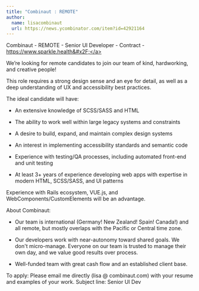 ```yaml
---
title: "Combinaut : REMOTE"
author:
  name: lisacombinaut
  url: https://news.ycombinator.com/item?id=42921164
---
```

Combinaut - REMOTE - Senior UI Developer - Contract - <a href="https:&#x2F;&#x2F;www.sparkle.health&#x2F;" rel="nofollow">https:&#x2F;&#x2F;www.sparkle.health&#x2F;</a>

We’re looking for remote candidates to join our team of kind, hardworking, and creative people!

This role requires a strong design sense and an eye for detail, as well as a deep understanding of UX and accessibility best practices.

The ideal candidate will have:

* An extensive knowledge of SCSS&#x2F;SASS and HTML

* The ability to work well within large legacy systems and constraints

* A desire to build, expand, and maintain complex design systems

* An interest in implementing accessibility standards and semantic code

* Experience with testing&#x2F;QA processes, including automated front-end and unit testing

* At least 3+ years of experience developing web apps with expertise in modern HTML, SCSS&#x2F;SASS, and UI patterns

Experience with Rails ecosystem, VUE.js, and WebComponents&#x2F;CustomElements will be an advantage.

About Combinaut:

* Our team is international (Germany! New Zealand! Spain! Canada!) and all remote, but mostly overlaps with the Pacific or Central time zone.

* Our developers work with near-autonomy toward shared goals. We don&#x27;t micro-manage. Everyone on our team is trusted to manage their own day, and we value good results over process.

* Well-funded team with great cash flow and an established client base.

To apply: Please email me directly (lisa @ combinaut.com) with your resume and examples of your work. Subject line: Senior UI Dev
<JobApplication />
